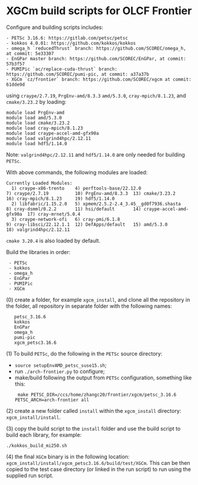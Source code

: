 # XGCm build scripts for OLCF Frontier

Configure and building scripts includes:
```
- PETSc 3.16.6: https://gitlab.com/petsc/petsc
- kokkos 4.0.01: https://github.com/kokkos/kokkos
- omega_h `reducedThrust` branch: https://github.com/SCOREC/omega_h, at commit: 5e33307
- EnGPar master branch: https://github.com/SCOREC/EnGPar, at commit: 57b3f57
- PUMIPic `ac/replace-cuda-thrust` branch: https://github.com/SCOREC/pumi-pic, at commit: a37a37b
- XGCm `cz/frontier` branch: https://github.com/SCOREC/xgcm at commit: 61dde9d
```
using `craype/2.7.19`, `PrgEnv-amd/8.3.3` `amd/5.3.0`, `cray-mpich/8.1.23`, and `cmake/3.23.2` by loading:
```
module load PrgEnv-amd
module load amd/5.3.0
module load cmake/3.23.2
module load cray-mpich/8.1.23
module load craype-accel-amd-gfx90a
module load valgrind4hpc/2.12.11
module load hdf5/1.14.0
```
Note: `valgrind4hpc/2.12.11` and `hdf5/1.14.0` are only needed for building `PETSc`.

With above commands, the following modules are loaded:
```
Currently Loaded Modules:
  1) craype-x86-trento    4) perftools-base/22.12.0                  7) craype/2.7.19          10) PrgEnv-amd/8.3.3  13) cmake/3.23.2             16) cray-mpich/8.1.23     19) hdf5/1.14.0
  2) libfabric/1.15.2.0   5) xpmem/2.5.2-2.4_3.45__gd0f7936.shasta   8) cray-dsmml/0.2.2       11) hsi/default       14) craype-accel-amd-gfx90a  17) cray-mrnet/5.0.4
  3) craype-network-ofi   6) cray-pmi/6.1.8                          9) cray-libsci/22.12.1.1  12) DefApps/default   15) amd/5.3.0                18) valgrind4hpc/2.12.11
```
`cmake 3.20.4` is also loaded by default.

Build the libraries in order:
```
 - PETSc
 - kokkos
 - omega_h
 - EnGPar
 - PUMIPic
 - XGCm
```

(0) create a folder, for example `xgcm_install`, and clone all the repository in the folder, all repository in separate folder with the following names:
```
   petsc_3.16.6
   kokkos
   EnGPar
   omega_h
   pumi-pic
   xgcm_petsc3.16.6
```

(1) To build `PETSc`, do the following in the `PETSc` source directory:
- `source setupEnvAMD_petsc_suse15.sh`;
- run `./arch-frontier.py` to configure;
- make/build following the output from `PETSc` configuration, something like this:
  ```
   make PETSC_DIR=/ccs/home/zhangc20/frontier/xgcm/petsc_3.16.6 PETSC_ARCH=arch-frontier all
  ```

(2) create a new folder called `install` within the `xgcm_install` directory: `xgcm_install/install`.

(3) copy the build script to the `install` folder and use the build script to build each library, for example:
```
./kokkos_build_mi250.sh
```

(4) the final `XGCm` binary is in the following location: `xgcm_install/install/xgcm_petsc3.16.6/build/test/XGCm`.
This can be then copied to the test case directory (or linked in the run script) to run using the supplied run script.

